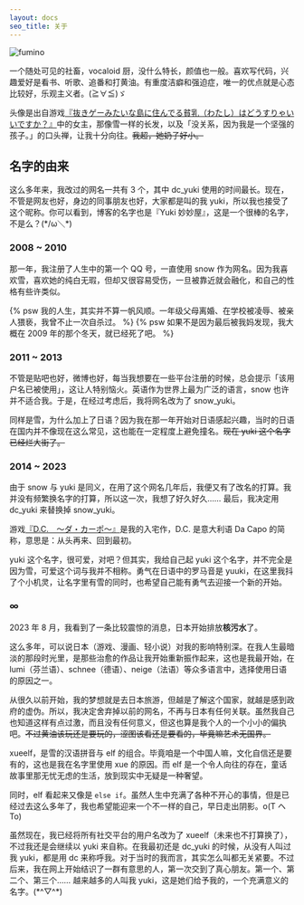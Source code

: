 ```yaml
---
layout: docs
seo_title: 关于
---
```


![fumino](/images/fumino.png)

一个随处可见的社畜，vocaloid 厨，没什么特长，颜值也一般。喜欢写代码，兴趣爱好是看书、听歌、追番和打黄油。有重度洁癖和强迫症，唯一的优点就是心态比较好，乐观主义者。(≧∀≦)ゞ

头像是出自游戏[『抜きゲーみたいな島に住んでる貧乳（わたし）はどうすりゃいいですか？』](https://qruppo.com/products/nukitashi/)中的女主，那像雪一样的长发，以及「没关系，因为我是一个坚强的孩子。」的口头禅，让我十分向往。~~我超，她奶子好小。~~

## 名字的由来

这么多年来，我改过的网名一共有 3 个，其中 dc_yuki 使用的时间最长。现在，不管是网友也好，身边的同事朋友也好，大家都是叫的我 yuki，所以我也接受了这个昵称。你可以看到，博客的名字也是『Yuki 妙妙屋』，这是一个很棒的名字，不是么？(\*/ω＼\*)

### 2008 ~ 2010

那一年，我注册了人生中的第一个 QQ 号，一直使用 snow 作为网名。因为我喜欢雪，喜欢她的纯白无瑕，但却又很容易受伤，一旦被靠近就会融化，和自己的性格有些许类似。

{% psw 我的人生，其实并不算一帆风顺。一年级父母离婚、在学校被凌辱、被亲人猥亵，我曾不止一次自杀过。 %}
{% psw 如果不是因为最后被我妈发现，我大概在 2009 年的那个冬天，就已经死了吧。 %}

### 2011 ~ 2013

不管是贴吧也好，微博也好，每当我想要在一些平台注册的时候，总会提示「该用户名已被使用」，这让人特别恼火。英语作为世界上最为广泛的语言，snow 也许并不适合我。于是，在经过考虑后，我将网名改为了 snow_yuki。

同样是雪，为什么加上了日语？因为我在那一年开始对日语感起兴趣，当时的日语在国内并不像现在这么常见，这也能在一定程度上避免撞名。~~现在 yuki 这个名字已经烂大街了。~~

### 2014 ~ 2023

由于 snow 与 yuki 是同义，在用了这个网名几年后，我便又有了改名的打算。我并没有频繁换名字的打算，所以这一次，我想了好久好久…… 最后，我决定用 dc_yuki 来替换掉 snow_yuki。

游戏[『D.C.　～ダ・カーポ～』](https://circus-co.jp/product/dchp/dc/dc.html)是我的入宅作，D.C. 是意大利语 Da Capo 的简称，意思是：从头再来、回到最初。

yuki 这个名字，很可爱，对吧？但其实，我给自己起 yuki 这个名字，并不完全是因为雪，可爱这个词与我并不相称。勇气在日语中的罗马音是 yuuki，在这里我抖了个小机灵，让名字里有雪的同时，也希望自己能有勇气去迎接一个新的开始。

### ∞

2023 年 8 月，我看到了一条比较震惊的消息，日本开始排放**核污水**了。

这么多年，可以说日本（游戏、漫画、轻小说）对我的影响特别深。在我人生最暗淡的那段时光里，是那些治愈的作品让我开始重新振作起来，这也是我最开始，在 lumi（芬兰语）、schnee（德语）、neige（法语）等众多语言中，选择使用日语的原因之一。

从很久以前开始，我的梦想就是去日本旅游，但越是了解这个国家，就越是感到政府的虚伪。所以，我决定舍弃掉以前的网名，不再与日本有任何关联。虽然我自己也知道这样有点过激，而且没有任何意义，但这也算是我个人的一个小小的偏执吧。~~不过黄油该玩还是要玩的，涩图该看还是要看的，毕竟嘛艺术无国界。~~

xueelf，是雪的汉语拼音与 elf 的组合。毕竟咱是一个中国人嘛，文化自信还是要有的，这也是我在名字里使用 xue 的原因。而 elf 是一个令人向往的存在，童话故事里那无忧无虑的生活，放到现实中无疑是一种奢望。

同时，elf 看起来又像是 `else if`。虽然人生中充满了各种不开心的事情，但是已经过去这么多年了，我也希望能迎来一个不一样的自己，早日走出阴影。o(T ヘ To)

虽然现在，我已经将所有社交平台的用户名改为了 xueelf（未来也不打算换了），不过我还是会继续以 yuki 来自称。在我最初还是 dc_yuki 的时候，从没有人叫过我 yuki，都是用 dc 来称呼我。对于当时的我而言，其实怎么叫都无关紧要。不过后来，我在网上开始结识了一群有意思的人，第一次交到了真心朋友。第一个、第二个、第三个…… 越来越多的人叫我 yuki，这是她们给予我的，一个充满意义的名字。(\*^▽^\*)
